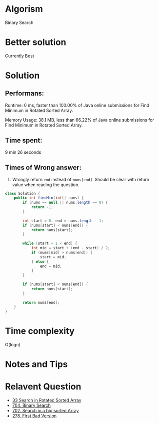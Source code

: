 # Algorism 

Binary Search 

# Better solution 

Currently Best

# Solution 

## Performans:
Runtime: 0 ms, faster than 100.00% of Java online submissions for Find Minimum in Rotated Sorted Array.

Memory Usage: 38.1 MB, less than 66.22% of Java online submissions for Find Minimum in Rotated Sorted Array.

## Time spent: 

9 min 26 seconds

## Times of Wrong answer:

1. Wrongly return `end` instead of `nums[end]`. Should be clear with return value when reading the question. 


```java
class Solution {
    public int findMin(int[] nums) {
        if (nums == null || nums.length == 0) {
            return -1;
        }
        
        int start = 0, end = nums.length - 1;
        if (nums[start] < nums[end]) {
            return nums[start];
        }
        
        while (start + 1 < end) {
            int mid = start + (end - start) / 2;
            if (nums[mid] > nums[end]) {
                start = mid;
            } else {
                end = mid;
            }
        }
        
        if (nums[start] < nums[end]) {
            return nums[start];
        }
        
        return nums[end]; 
    }
}
```

# Time complexity
O(logn)

# Notes and Tips


# Relavent Question
- [33 Search in Rotated Sorted Array](https://github.com/Wanchunwei/leetcode/blob/master/notes/Search_in_Rotated_Sorted_Array.md)
- [704. Binary Search](https://github.com/Wanchunwei/leetcode/blob/master/notes/Binary_Search.md)
- [702. Search in a big sorted Array](https://github.com/Wanchunwei/leetcode/blob/master/notes/Search_In_a_Big_Sorted_Array.md)
- [278. First Bad Version](https://github.com/Wanchunwei/leetcode/blob/master/notes/First_Bad_Version.md)


